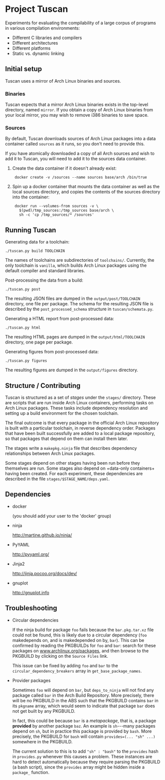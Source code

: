Project Tuscan
==============

Experiments for evaluating the compilability of a large corpus of
programs in various compilation environments:

* Different C libraries and compilers
* Different architectures
* Different platforms
* Static vs. dynamic linking


Initial setup
-------------

Tuscan uses a mirror of Arch Linux binaries and sources.

### Binaries

Tuscan expects that a mirror Arch Linux binaries exists in the top-level
directory, named `mirror`. If you obtain a copy of Arch Linux binaries
from your local mirror, you may wish to remove i386 binaries to save
space.

### Sources

By default, Tuscan downloads sources of Arch Linux packages into a data
container called `sources` as it runs, so you don't need to provide
this.

If you have atomically downloaded a copy of all Arch sources and wish to
add it to Tuscan, you will need to add it to the sources data container.

1. Create the data container if it doesn't already exist:

        docker create -v /sources --name sources base/arch /bin/true

1. Spin up a docker container that mounts the data container as well as
   the local sources directory, and copies the contents of the sources
   directory into the container:

        docker run --volumes-from sources -v \
          $(pwd)/tmp_sources:/tmp_sources base/arch \
          sh -c 'cp /tmp_sources/* /sources'



Running Tuscan
--------------

Generating data for a toolchain:

    ./tuscan.py build TOOLCHAIN

The names of toolchains are subdirectories of `toolchains/`. Currently,
the only toolchain is `vanilla`, which builds Arch Linux packages using
the default compiler and standard libraries.

Post-processing the data from a build:

    ./tuscan.py post

The resulting JSON files are dumped in the `output/post/TOOLCHAIN`
directory, one file per package. The schema for the resulting JSON file
is described by the `post_processed_schema` structure in
`tuscan/schemata.py`.

Generating a HTML report from post-processed data:

    ./tuscan.py html

The resulting HTML pages are dumped in the `output/html/TOOLCHAIN`
directory, one page per package.

Generating figures from post-processed data:

    ./tuscan.py figures

The resulting figures are dumped in the `output/figures` directory.

Structure / Contributing
------------------------

Tuscan is structured as a set of *stages* under the `stages/` directory.
These are scripts that are run inside Arch Linux containers, performing
tasks on Arch Linux packages. These tasks include dependency resolution
and setting up a build environment for the chosen toolchain.

The final outcome is that every package in the official Arch Linux
repository is built with a particular toolchain, in reverse dependency
order. Packages that have been built successfully are added to a local
package repository, so that packages that depend on them can install
them later.

The stages write a `makepkg.ninja` file that describes dependency
relationships between Arch Linux packages.

Some stages depend on other stages having been run before they
themselves are run. Some stages also depend on +data-only containers+
having been created. For each experiment, these dependencies are
described in the file `stages/$STAGE_NAME/deps.yaml`.


Dependencies
------------

*   docker

    (you should add your user to the 'docker' group)

*   ninja

    http://martine.github.io/ninja/

*   PyYAML

    http://pyyaml.org/


*   Jinja2

    http://jinja.pocoo.org/docs/dev/

*   gnuplot

    http://gnuplot.info


Troubleshooting
---------------

* Circular dependencies

  If the ninja build for package `foo` fails because the
  `bar.pkg.tar.xz` file could not be found, this is likely due to a
  circular dependency (`foo` makedepends on, and is makedepended on by,
  `bar`). This can be confirmed by reading the PKGBUILDs for `foo` and
  `bar`: search for these packages on www.archlinux.org/packages, and
  then browse to the PKGBUILD by clicking on the `Source Files` link.

  This issue can be fixed by adding `foo` and `bar` to the
  `circular_dependency_breakers` array in `get_base_package_names`.

* Provider packages

  Sometimes `foo` will depend on `bar`, but `deps_to_ninja` will not
  find any package called `bar` in the Arch Build Repository. More
  precisely, there will be no PKGBUILD in the ABS such that the PKGBUILD
  contains `bar` in its `pkgname` array, which would seem to indicate
  that package `bar` does not get built by any PKGBUILD.

  In fact, this could be because `bar` is a _metapackage_, that is, a
  package __provided__ by another package `baz`. An example is
  `sh`---many packages depend on `sh`, but in practice this package is
  provided by `bash`. More precisely, the PKGBUILD for `bash` will
  contain `provides=(... "sh" ...)` somewhere in the PKGBUILD.

  The current solution to this is to add `"sh" : "bash"` to the
  `provides` hash in `provides.py` whenever this causes a problem. These
  instances are hard to detect automatically because they require
  parsing the PKGBUILD (a bash script), since the `provides` array might
  be hidden inside a `package_` function.
